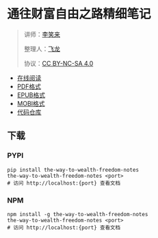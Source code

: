 # 通往财富自由之路精细笔记

> 讲师：[李笑来](https://baike.baidu.com/item/李笑来/10966850)
> 
> 整理人：[飞龙](https://github.com/wizardforcel)
> 
> 协议：[CC BY-NC-SA 4.0](http://creativecommons.org/licenses/by-nc-sa/4.0/)

+ [在线阅读](https://wealfree.apachecn.org)
+ [PDF格式](https://www.gitbook.com/download/pdf/book/wizardforcel/the-way-to-wealth-freedom-notes)
+ [EPUB格式](https://www.gitbook.com/download/epub/book/wizardforcel/the-way-to-wealth-freedom-notes)
+ [MOBI格式](https://www.gitbook.com/download/mobi/book/wizardforcel/the-way-to-wealth-freedom-notes)
+ [代码仓库](https://github.com/it-ebooks/the-way-to-wealth-freedom-notes)


## 下载

### PYPI

```
pip install the-way-to-wealth-freedom-notes
the-way-to-wealth-freedom-notes <port>
# 访问 http://localhost:{port} 查看文档
```

### NPM

```
npm install -g the-way-to-wealth-freedom-notes
the-way-to-wealth-freedom-notes <port>
# 访问 http://localhost:{port} 查看文档
```
